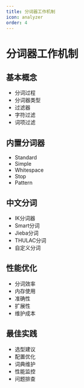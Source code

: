 ```yaml
---
title: 分词器工作机制
icon: analyzer
order: 4
---
```


# 分词器工作机制

## 基本概念
- 分词过程
- 分词器类型
- 过滤器
- 字符过滤
- 词项过滤

## 内置分词器
- Standard
- Simple
- Whitespace
- Stop
- Pattern

## 中文分词
- IK分词器
- Smart分词
- Jieba分词
- THULAC分词
- 自定义分词

## 性能优化
- 分词效率
- 内存使用
- 准确性
- 扩展性
- 维护成本

## 最佳实践
- 选型建议
- 配置优化
- 词典维护
- 性能监控
- 问题排查
